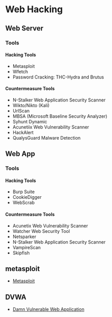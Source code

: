 # Web Hacking
## Web Server

### Tools
#### Hacking Tools
- Metasploit
- Wfetch
- Password Cracking: THC-Hydra and Brutus

#### Countermeasure Tools
- N-Stalker Web Application Security Scanner
- Wikto/Nikto (Kali)
- UrlScan
- MBSA (Microsoft Baseline Security Analyzer)
- Syhunt Dynamic
- Acunetiix Web Vulnerability Scanner
- HackAlert
- QualysGuard Malware Detection


## Web App

### Tools
#### Hacking Tools
- Burp Suite 
- CookieDigger
- WebScrab

#### Countermeasure Tools
- Acunetix Web Vulnerability Scanner
- Watcher Web Security Tool
- Netsparker
- N-Stalker Web Application Security Scanner
- VampireScan
- Skipfish


## metasploit
- [Metasploit](metasploit/README.md)


## DVWA
- [Damn Vulnerable Web Application](dvwa/README.md)